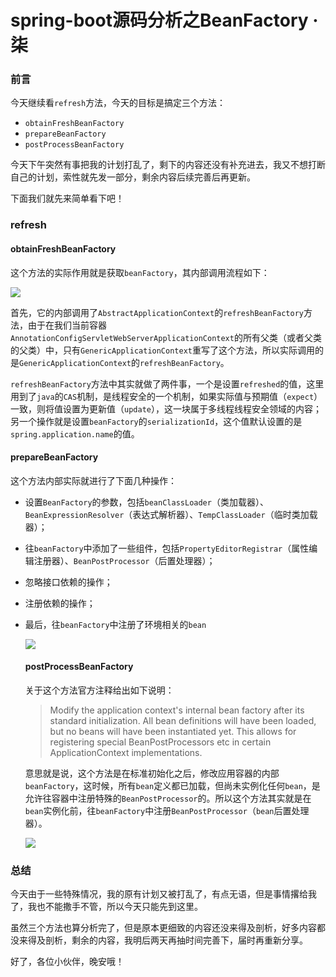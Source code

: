 # spring-boot源码分析之BeanFactory · 柒

### 前言

今天继续看`refresh`方法，今天的目标是搞定三个方法：

- `obtainFreshBeanFactory`
- `prepareBeanFactory`
- `postProcessBeanFactory`

今天下午突然有事把我的计划打乱了，剩下的内容还没有补充进去，我又不想打断自己的计划，索性就先发一部分，剩余内容后续完善后再更新。

下面我们就先来简单看下吧！

### refresh

#### obtainFreshBeanFactory

​	这个方法的实际作用就是获取`beanFactory`，其内部调用流程如下：

![](https://gitee.com/sysker/picBed/raw/master/20210910083102.png)

首先，它的内部调用了`AbstractApplicationContext`的`refreshBeanFactory`方法，由于在我们当前容器`AnnotationConfigServletWebServerApplicationContext`的所有父类（或者父类的父类）中，只有`GenericApplicationContext`重写了这个方法，所以实际调用的是`GenericApplicationContext`的`refreshBeanFactory`。

`refreshBeanFactory`方法中其实就做了两件事，一个是设置`refreshed`的值，这里用到了`java`的`CAS`机制，是线程安全的一个机制，如果实际值与预期值（`expect`）一致，则将值设置为更新值（`update`），这一块属于多线程线程安全领域的内容；另一个操作就是设置`beanFactory`的`serializationId`，这个值默认设置的是`spring.application.name`的值。



#### prepareBeanFactory

这个方法内部实际就进行了下面几种操作：

- 设置`BeanFactory`的参数，包括`beanClassLoader`（类加载器）、`BeanExpressionResolver`（表达式解析器）、`TempClassLoader`（临时类加载器）；

- 往`beanFactory`中添加了一些组件，包括`PropertyEditorRegistrar`（属性编辑注册器）、`BeanPostProcessor`（后置处理器）；

- 忽略接口依赖的操作；

- 注册依赖的操作；

- 最后，往`beanFactory`中注册了环境相关的`bean`

  ![](https://gitee.com/sysker/picBed/raw/master/images/prepareBeanFactory.jpg)

  #### postProcessBeanFactory

  关于这个方法官方注释给出如下说明：

  > Modify the application context's internal bean factory after its standard initialization. All bean definitions will have been loaded, but no beans will have been instantiated yet. This allows for registering special BeanPostProcessors etc in certain ApplicationContext implementations.

  意思就是说，这个方法是在标准初始化之后，修改应用容器的内部`beanFactory`，这时候，所有`bean`定义都已加载，但尚未实例化任何`bean`，是允许往容器中注册特殊的`BeanPostProcessor`的。所以这个方法其实就是在`bean`实例化前，往`beanFactory`中注册`BeanPostProcessor`（`bean`后置处理器）。

  ![](https://gitee.com/sysker/picBed/raw/master/20210910224239.png)

### 总结

今天由于一些特殊情况，我的原有计划又被打乱了，有点无语，但是事情撂给我了，我也不能撒手不管，所以今天只能先到这里。

虽然三个方法也算分析完了，但是原本更细致的内容还没来得及剖析，好多内容都没来得及剖析，剩余的内容，我明后两天再抽时间完善下，届时再重新分享。

好了，各位小伙伴，晚安哦！